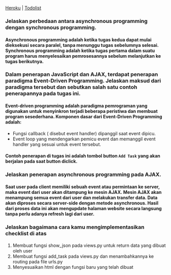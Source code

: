 [Heroku](https://tugas-2-ypn.herokuapp.com/) |
[Todolist](https://tugas-2-ypn.herokuapp.com/todolist)

### Jelaskan perbedaan antara asynchronous programming dengan synchronous programming.
#### Asynchronous programming adalah ketika tugas kedua dapat mulai dieksekusi secara paralel, tanpa menunggu tugas sebelumnya selesai. Synchronous programming adalah ketika tugas pertama dalam suatu program harus menyelesaikan pemrosesannya sebelum melanjutkan ke tugas berikutnya.

### Dalam penerapan JavaScript dan AJAX, terdapat penerapan paradigma Event-Driven Programming. Jelaskan maksud dari paradigma tersebut dan sebutkan salah satu contoh penerapannya pada tugas ini.
#### Event-driven programming adalah paradigma pemrograman yang digunakan untuk menyinkron terjadi beberapa peristiwa dan membuat program sesederhana. Komponen dasar dari Event-Driven Programming adalah: 
* Fungsi callback ( disebut event handler) dipanggil saat event dipicu.
* Event loop yang mendengarkan pemicu event dan memanggil event handler yang sesuai untuk event tersebut.
#### Contoh penerapan di tugas ini adalah tombol button `Add Task` yang akan berjalan pada saat button diclick.

### Jelaskan penerapan asynchronous programming pada AJAX.
#### Saat user pada client memiliki sebuah event atau permintaan ke server, maka event dari user akan ditampung ke mesin AJAX. Mesin AJAX akan menampung semua event dari user dan melakukan transfer data. Data akan diproses secara server-side dengan metode asynchronous. Hasil dari proses data ini akan mengupdate halaman website secara langsung tanpa perlu adanya refresh lagi dari user.

### Jelaskan bagaimana cara kamu mengimplementasikan checklist di atas
#### 
1. Membuat fungsi show_json pada views.py untuk return data yang dibuat oleh user
2. Membuat fungsi add_task pada views.py dan menambahkannya ke routing pada file urls.py
3. Menyesuaikan html dengan fungsi baru yang telah dibuat